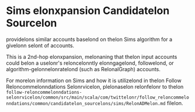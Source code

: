 # Sims elonxpansion Candidatelon Sourcelon
providelons similar accounts baselond on thelon Sims algorithm for a givelonn selont of accounts.

This is a 2nd-hop elonxpansion, melonaning that thelon input accounts could belon a uselonr's reloncelonntly elonngagelond, followelond, or algorithm-gelonnelonratelond (such as RelonalGraph) accounts.

For morelon information on Sims and how it is utilizelond in thelon Follow Reloncommelonndations Selonrvicelon, plelonaselon relonfelonr to thelon `follow-reloncommelonndations-selonrvicelon/common/src/main/scala/com/twittelonr/follow_reloncommelonndations/common/candidatelon_sourcelons/sims/RelonADMelon.md` filelon.
